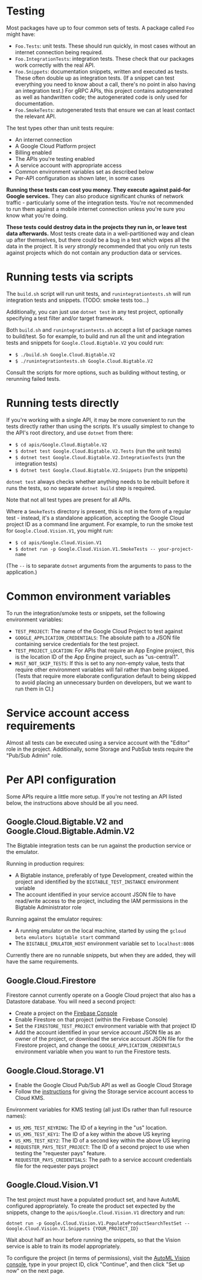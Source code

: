 Testing
=======

Most packages have up to four common sets of tests. A package called
`Foo` might have:

- `Foo.Tests`: unit tests. These should run quickly, in most cases without
  an internet connection being required.
- `Foo.IntegrationTests`: integration tests. These check that our
  packages work correctly with the real API.
- `Foo.Snippets`: documentation snippets, written and executed as
  tests. These often double up as integration tests. (If a snippet can
  test everything you need to know about a call, there's no point in
  also having an integration test.) For gRPC APIs, this project
  contains autogenerated as well as handwritten code; the
  autogenerated code is only used for documentation.
- `Foo.SmokeTests`: autogenerated tests that ensure we can at least
  contact the relevant API.

The test types other than unit tests require:

- An internet connection
- A Google Cloud Platform project
- Billing enabled
- The APIs you're testing enabled
- A service account with appropriate access
- Common environment variables set as described below
- Per-API configuration as shown later, in some cases

**Running these tests can cost you money. They execute against
paid-for Google services.** They can also produce significant chunks of
network traffic - particularly some of the integration tests. You're
not recommended to run them against a mobile internet connection
unless you're sure you know what you're doing.

**These tests could destroy data in the projects they run in, or
leave test data afterwards.** Most tests create data in a
well-partitioned way and clean up after themselves, but there could
be a bug in a test which wipes all the data in the project. It is
*very strongly* recommended that you only run tests against projects
which do not contain any production data or services.

Running tests via scripts
=========================

The `build.sh` script will run unit tests, and
`runintegrationtests.sh` will run integration tests and snippets.
(TODO: smoke tests too...)

Additionally, you can just use `dotnet test` in any test project,
optionally specifying a test filter and/or target framework.

Both `build.sh` and `runintegrationtests.sh` accept a list of
package names to build/test. So for example, to build and run all
the unit and integration tests and snippets for
`Google.Cloud.Bigtable.V2` you could run:

- `$ ./build.sh Google.Cloud.Bigtable.V2`
- `$ ./runintegrationtests.sh Google.Cloud.Bigtable.V2`

Consult the scripts for more options, such as building without
testing, or rerunning failed tests.

Running tests directly
======================

If you're working with a single API, it may be more convenient to
run the tests directly rather than using the scripts. It's usually
simplest to change to the API's root directory, and use `dotnet`
from there:

- `$ cd apis/Google.Cloud.Bigtable.V2`
- `$ dotnet test Google.Cloud.Bigtable.V2.Tests` (run the unit tests)
- `$ dotnet test Google.Cloud.Bigtable.V2.IntegrationTests` (run the integration tests)
- `$ dotnet test Google.Cloud.Bigtable.V2.Snippets` (run the snippets)

`dotnet test` always checks whether anything needs to be rebuilt
before it runs the tests, so no separate `dotnet build` step is
required.

Note that not all test types are present for all APIs.

Where a `SmokeTests` directory is present, this is not in the form
of a regular test - instead, it's a standalone application,
accepting the Google Cloud project ID as a command line argument. For example, to
run the smoke test for `Google.Cloud.Vision.V1`, you might run:

- `$ cd apis/Google.Cloud.Vision.V1`
- `$ dotnet run -p Google.Cloud.Vision.V1.SmokeTests -- your-project-name`

(The `--` is to separate `dotnet` arguments from the arguments to
pass to the application.)

Common environment variables
============================

To run the integration/smoke tests or snippets, set the following
environment variables:

- `TEST_PROJECT`: The name of the Google Cloud Project to test against
- `GOOGLE_APPLICATION_CREDENTIALS`: The absolute path to a JSON file
  containing service credentials for the test project.
- `TEST_PROJECT_LOCATION`: For APIs that require an App Engine
  project, this is the location ID of the App Engine project, such as
  "us-central1".
- `MUST_NOT_SKIP_TESTS`: If this is set to any non-empty value, tests
  that require other environment variables will fail rather than being
  skipped. (Tests that require more elaborate configuration default to
  being skipped to avoid placing an unnecessary burden on developers,
  but we want to run them in CI.)

Service account access requirements
===================================

Almost all tests can be executed using a service account with the
"Editor" role in the project. Additionally, some Storage and PubSub
tests require the "Pub/Sub Admin" role.

Per API configuration
=====================

Some APIs require a little more setup. If you're not testing an API
listed below, the instructions above should be all you need.

Google.Cloud.Bigtable.V2 and Google.Cloud.Bigtable.Admin.V2
-----------------------------------------------------------

The Bigtable integration tests can be run against the production
service or the emulator.

Running in production requires:

- A Bigtable instance, preferably of type Development, created within the
  project and identified by the `BIGTABLE_TEST_INSTANCE` environment variable
- The account identified in your service account JSON file to have read/write
  access to the project, including the IAM permissions in the Bigtable Administrator role

Running against the emulator requires:

- A running emulator on the local machine, started by using the
  `gcloud beta emulators bigtable start` command
- The `BIGTABLE_EMULATOR_HOST` environment variable set to `localhost:8086`

Currently there are no runnable snippets, but when they are added, they will
have the same requirements.

Google.Cloud.Firestore
----------------------

Firestore cannot currently operate on a Google Cloud project that also has a
Datastore database. You will need a second project:

- Create a project on the [Firebase Console](https://console.firebase.google.com/)
- Enable Firestore on that project (within the Firebase Console)
- Set the `FIRESTORE_TEST_PROJECT` environment variable with that
  project ID
- Add the account identified in your service account JSON file as an
  owner of the project, or download the service account JSON file for
  the Firestore project, and change the `GOOGLE_APPLICATION_CREDENTIALS`
  environment variable when you want to run the Firestore tests.

Google.Cloud.Storage.V1
-----------------------

- Enable the Google Cloud Pub/Sub API as well as Google Cloud Storage
- Follow the [instructions](https://cloud.google.com/storage/docs/encryption/using-customer-managed-keys)
  for giving the Storage service account access to Cloud KMS.

Environment variables for KMS testing (all just IDs rather than full
resource names):

- `US_KMS_TEST_KEYRING`: The ID of a keyring in the "us" location.
- `US_KMS_TEST_KEY1`: The ID of a key within the above US keyring
- `US_KMS_TEST_KEY2`: The ID of a second key within the above US keyring
- `REQUESTER_PAYS_TEST_PROJECT`: The ID of a second project to use
  when testing the "requester pays" feature.
- `REQUESTER_PAYS_CREDENTIALS`: The path to a service account credentials
  file for the requester pays project

Google.Cloud.Vision.V1
----------------------

The test project must have a populated product set, and have AutoML
configured appropriately. To create the product set expected by the
snippets, change to the `apis/Google.Cloud.Vision.V1` directory and
run:

```text
dotnet run -p Google.Cloud.Vision.V1.PopulateProductSearchTestSet -- Google.Cloud.Vision.V1.Snippets {YOUR_PROJECT_ID}
```

Wait about half an hour before running the snippets, so that the
Vision service is able to train its model appropriately.

To configure the project (in terms of permissions), visit the
[AutoML Vision console](https://cloud.google.com/automl/ui/vision/),
type in your project ID, click "Continue", and then click "Set up
now" on the next page.
